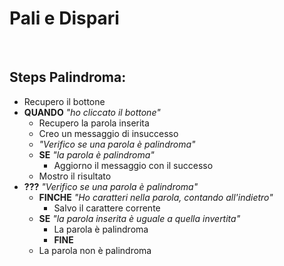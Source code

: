 # Pali e Dispari

<br>

## Steps Palindroma:

- Recupero il bottone
- **QUANDO** _"ho cliccato il bottone"_
    - Recupero la parola inserita
    - Creo un messaggio di insuccesso
    - _"Verifico se una parola è palindroma"_
    - **SE** _"la parola è palindroma"_
        - Aggiorno il messaggio con il successo
    - Mostro il risultato
- **???** _"Verifico se una parola è palindroma"_
    - **FINCHE** _"Ho caratteri nella parola, contando all'indietro"_
        - Salvo il carattere corrente
    - **SE** _"la parola inserita è uguale a quella invertita"_
        - La parola è palindroma
        - **FINE**
    - La parola non è palindroma
